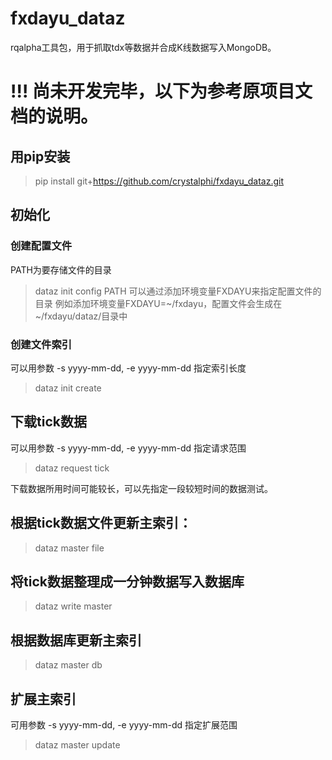 # fxdayu_dataz

rqalpha工具包，用于抓取tdx等数据并合成K线数据写入MongoDB。

# !!! 尚未开发完毕，以下为参考原项目文档的说明。

## 用pip安装

> pip install git+https://github.com/crystalphi/fxdayu_dataz.git

## 初始化

### 创建配置文件
PATH为要存储文件的目录
> dataz init config PATH
可以通过添加环境变量FXDAYU来指定配置文件的目录
例如添加环境变量FXDAYU=~/fxdayu，配置文件会生成在~/fxdayu/dataz/目录中

### 创建文件索引
可以用参数 -s yyyy-mm-dd, -e yyyy-mm-dd 指定索引长度
> dataz init create

## 下载tick数据

可以用参数 -s yyyy-mm-dd, -e yyyy-mm-dd 指定请求范围
> dataz request tick

下载数据所用时间可能较长，可以先指定一段较短时间的数据测试。

## 根据tick数据文件更新主索引：
> dataz master file

## 将tick数据整理成一分钟数据写入数据库
> dataz write master

## 根据数据库更新主索引
> dataz master db

## 扩展主索引
可用参数 -s yyyy-mm-dd, -e yyyy-mm-dd 指定扩展范围
> dataz master update


